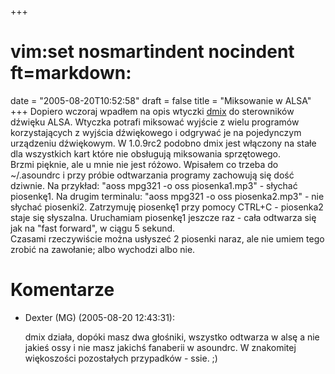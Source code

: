 +++
# vim:set nosmartindent nocindent ft=markdown:
date = "2005-08-20T10:52:58"
draft = false
title = "Miksowanie w ALSA"
+++
Dopiero wczoraj wpadłem na opis wtyczki
[dmix](http://alsa.opensrc.org/index.php?page=DmixPlugin) do sterowników
dźwięku ALSA. Wtyczka potrafi miksować wyjście z wielu programów
korzystających z wyjścia dźwiękowego i odgrywać je na pojedynczym urządzeniu
dźwiękowym. W 1.0.9rc2 podobno dmix jest włączony na stałe dla wszystkich kart
które nie obsługują miksowania sprzętowego.  
Brzmi pięknie, ale u mnie nie jest różowo. Wpisałem co trzeba do ~/.asoundrc i
przy próbie odtwarzania programy zachowują się dość dziwnie. Na przykład:
"aoss mpg321 -o oss piosenka1.mp3" - słychać piosenkę1. Na drugim terminalu:
"aoss mpg321 -o oss piosenka2.mp3" \- nie słychać piosenki2. Zatrzymuję
piosenkę1 przy pomocy CTRL+C - piosenka2 staje się słyszalna. Uruchamiam
piosenkę1 jeszcze raz - cała odtwarza się jak na "fast forward", w ciągu 5
sekund.  
Czasami rzeczywiście można usłyszeć 2 piosenki naraz, ale nie umiem tego
zrobić na zawołanie; albo wychodzi albo nie.

# Komentarze

* Dexter (MG) (2005-08-20 12:43:31): <p>dmix działa, dopóki masz dwa głośniki,
  wszystko odtwarza w alsę a nie jakieś ossy i nie masz jakichś fanaberii w
  asoundrc. W znakomitej więkoszości pozostałych przypadków - ssie. ;)</p>
